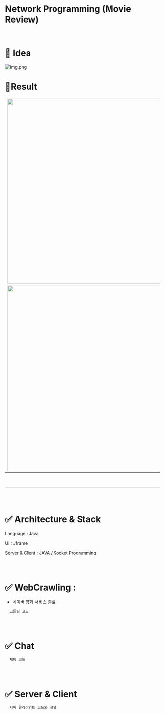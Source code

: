 # Network Programming (Movie Review)

<br>

# 💭 Idea
![img.png](image_readme/idea.png)


# 🎸Result

|  |  |
| --- | --- |
| <img width="600" src="https://github.com/l2yujw/USW_NetworkProject/assets/49338509/12b71c6f-6300-40be-9f63-b195421e39fc"> | <img width="600" src="https://github.com/l2yujw/USW_NetworkProject/assets/49338509/31ce4daa-8cd2-4368-9ab1-c352d2fab651"> |
| <img width="600" src="https://github.com/l2yujw/USW_NetworkProject/assets/49338509/4746ee1f-d53e-449c-b6c5-fa2766545696"> | <img width="600" src="https://github.com/l2yujw/USW_NetworkProject/assets/49338509/8d717a9e-684b-4dc6-a74e-8512cea478d1"> |

<br>

---

<br><br>

# ✅ Architecture & Stack

Language : Java

UI : Jframe

Server & Client : JAVA / Socket Programming

<br><br>

# ✅ WebCrawling : 
  - 네이버 영화 서비스 종료

  ```java
    크롤링 코드
  ```

<br><br>

# ✅ Chat

  ```java
    채팅 코드
  ```

<br><br>

# ✅ Server & Client

  ```java
    서버 클라이언트 코드와 설명
  ```
